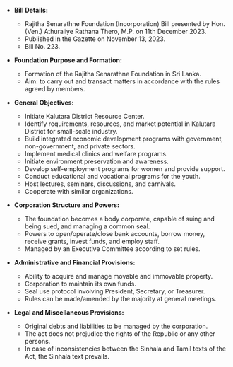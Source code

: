 - **Bill Details:**
  - Rajitha Senarathne Foundation (Incorporation) Bill presented by Hon. (Ven.) Athuraliye Rathana Thero, M.P. on 11th December 2023.
  - Published in the Gazette on November 13, 2023.
  - Bill No. 223.

- **Foundation Purpose and Formation:**
  - Formation of the Rajitha Senarathne Foundation in Sri Lanka.
  - Aim: to carry out and transact matters in accordance with the rules agreed by members.

- **General Objectives:**
  - Initiate Kalutara District Resource Center.
  - Identify requirements, resources, and market potential in Kalutara District for small-scale industry.
  - Build integrated economic development programs with government, non-government, and private sectors.
  - Implement medical clinics and welfare programs.
  - Initiate environment preservation and awareness.
  - Develop self-employment programs for women and provide support.
  - Conduct educational and vocational programs for the youth.
  - Host lectures, seminars, discussions, and carnivals.
  - Cooperate with similar organizations.

- **Corporation Structure and Powers:**
  - The foundation becomes a body corporate, capable of suing and being sued, and managing a common seal.
  - Powers to open/operate/close bank accounts, borrow money, receive grants, invest funds, and employ staff.
  - Managed by an Executive Committee according to set rules.
 
- **Administrative and Financial Provisions:**
  - Ability to acquire and manage movable and immovable property.
  - Corporation to maintain its own funds.
  - Seal use protocol involving President, Secretary, or Treasurer.
  - Rules can be made/amended by the majority at general meetings.
 
- **Legal and Miscellaneous Provisions:**
  - Original debts and liabilities to be managed by the corporation.
  - The act does not prejudice the rights of the Republic or any other persons.
  - In case of inconsistencies between the Sinhala and Tamil texts of the Act, the Sinhala text prevails.
